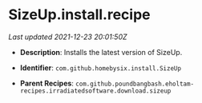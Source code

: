 # SizeUp.install.recipe

_Last updated 2021-12-23 20:01:50Z_

- **Description**: Installs the latest version of SizeUp.

- **Identifier**: `com.github.homebysix.install.SizeUp`

- **Parent Recipes**: `com.github.poundbangbash.eholtam-recipes.irradiatedsoftware.download.sizeup`
